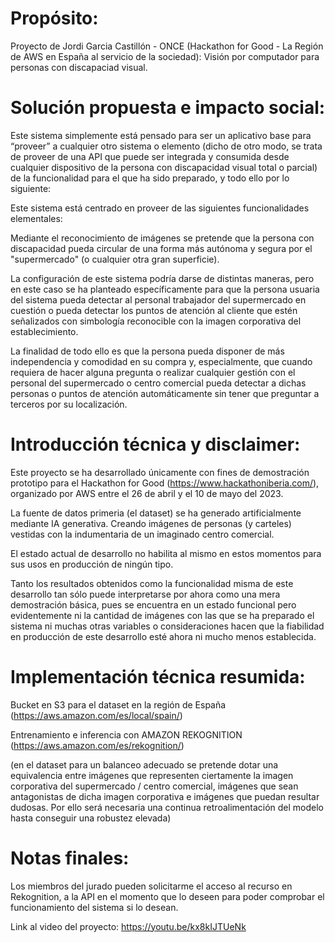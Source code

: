 # Propósito:

Proyecto de Jordi Garcia Castillón - ONCE (Hackathon for Good - La Región de AWS en España al servicio de la sociedad): Visión por computador para personas con discapaciad visual.

# Solución propuesta e impacto social:

Este sistema simplemente está pensado para ser un aplicativo base para “proveer” a cualquier otro sistema o elemento (dicho de otro modo, se trata de proveer de una API que puede ser integrada y consumida desde cualquier dispositivo de la persona con discapacidad visual total o parcial) de la funcionalidad para el que ha sido preparado, y todo ello por lo siguiente:

Este sistema está centrado en proveer de las siguientes funcionalidades elementales:

Mediante el reconocimiento de imágenes se pretende que la persona con discapacidad pueda circular de una forma más autónoma y segura por el "supermercado" (o cualquier otra gran superficie).

La configuración de este sistema podría darse de distintas maneras, pero en este caso se ha planteado específicamente para que la persona usuaria del sistema pueda detectar al personal trabajador del supermercado en cuestión o pueda detectar los puntos de atención al cliente que estén señalizados con simbología reconocible con la imagen corporativa del establecimiento.

La finalidad de todo ello es que la persona pueda disponer de más independencia y comodidad en su compra y, especialmente, que cuando requiera de hacer alguna pregunta o realizar cualquier gestión con el personal del supermercado o centro comercial pueda detectar a dichas personas o puntos de atención automáticamente sin tener que preguntar a terceros por su localización.

# Introducción técnica y disclaimer:

Este proyecto se ha desarrollado únicamente con fines de demostración prototipo para el Hackathon for Good (https://www.hackathoniberia.com/), organizado por AWS entre el 26 de abril y el 10 de mayo del 2023.

La fuente de datos primeria (el dataset) se ha generado artificialmente mediante IA generativa. Creando imágenes de personas (y carteles) vestidas con la indumentaria de un imaginado centro comercial.

El estado actual de desarrollo no habilita al mismo en estos momentos para sus usos en producción de ningún tipo.

Tanto los resultados obtenidos como la funcionalidad misma de este desarrollo tan sólo puede interpretarse por ahora como una mera demostración básica, pues se encuentra en un estado funcional pero evidentemente ni la cantidad de imágenes con las que se ha preparado el sistema ni muchas otras variables o consideraciones hacen que la fiabilidad en producción de este desarrollo esté ahora ni mucho menos establecida.

# Implementación técnica resumida:

Bucket en S3 para el dataset en la región de España (https://aws.amazon.com/es/local/spain/)

Entrenamiento e inferencia con AMAZON REKOGNITION (https://aws.amazon.com/es/rekognition/)

(en el dataset para un balanceo adecuado se pretende dotar una equivalencia entre imágenes que representen ciertamente la imagen corporativa del supermercado / centro comercial, imágenes que sean antagonistas de dicha imagen corporativa e imágenes que puedan resultar dudosas. Por ello será necesaria una continua retroalimentación del modelo hasta conseguir una robustez elevada)

# Notas finales: 

Los miembros del jurado pueden solicitarme el acceso al recurso en Rekognition, a la API en el momento que lo deseen para poder comprobar el funcionamiento del sistema si lo desean.

Link al video del proyecto: https://youtu.be/kx8kIJTUeNk
